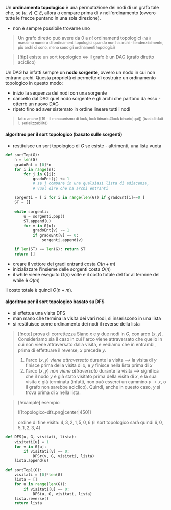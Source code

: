 Un **ordinamento topologico** è una permutazione dei nodi di un grafo tale che, se $(u,v)\in E$, allora $u$ compare prima di $v$ nell'ordinamento (ovvero tutte le frecce puntano in una sola direzione).

- non è sempre possibile trovarne uno

> Un grafo diretto può avere da $0$ a $n!$ ordinamenti topologici <small>(ha il massimo numero di ordinamenti topologici quando non ha archi - tendenzialmente, più archi ci sono, meno sono gli ordinamenti topologici)</small>

>[!tip] esiste un sort topologico $\iff$ il grafo è un DAG (grafo diretto aciclico)

Un DAG ha infatti sempre un **nodo sorgente**, ovvero un nodo in cui non entrano archi. Questa proprietà ci permette di costruire un ordinamento topologico in questo modo:
- inizio la sequenza dei nodi con una sorgente
- cancello dal DAG quel nodo sorgente e gli archi che partono da esso - otterrò un nuovo DAG
- ripeto fino ad aver sistemato in ordine lineare tutti i nodi

> <small>fatto anche [[19 - il meccanismo di lock, lock binario#lock binario|qui]] (basi di dati 1, serializzabilità)</small>

#### algoritmo per il sort topologico (basato sulle sorgenti)
- restituisce un sort topologico di $G$ se esiste - altrimenti, una lista vuota
 
```python
def sortTop(G):
	n = len(G)
	gradoEnt = [0]*n
	for i in range(n):
		for j in G[i]:
			gradoEnt(j) += 1 
			# se j compare in una qualsiasi lista di adiacenza, 
			# vuol dire che ha archi entranti

	sorgenti = [ i for i in range(len(G)) if gradoEnt[i]==0 ]
	ST = []

	while sorgenti:
		u = sorgenti.pop()
		ST.append(u)
		for v in G[u]:
			gradoEnt[v] -= 1
			if gradoEnt[v] == 0:
				sorgenti.append(v)

	if len(ST) == len(G): return ST
	return []
```

- creare il vettore dei gradi entranti costa $O(n+m)$
- inizializzare l'insieme delle sorgenti costa $O(n)$
- il while viene eseguito $O(n)$ volte e il costo totale del for al termine del while è $O(m)$

il costo totale è quindi $O(n+m)$.
#### algoritmo per il sort topologico basato su DFS
- si effettua una visita DFS 
- man mano che termina la visita dei vari nodi, si inseriscono in una lista
- si restituisce come ordinamento dei nodi il reverse della lista

>[!note] prova di correttezza
>Siano $x$ e $y$ due nodi in $G$, con arco $(x,y)$. Consideriamo sia il caso in cui l'arco viene attraversato che quello in cui non viene attraversato dalla visita, e vediamo che in entrambi, prima di effettuare il reverse, $x$ precede $y$.
>
>1) l'arco $(x,y)$ *viene attraversato* durante la visita --> la visita di $y$ finisce prima della visita di $x$, e $y$ finisce nella lista prima di $x$
>2) l'arco $(x,y)$ *non viene attraversato* durante la visita --> significa che il nodo $y$ è già stato visitato prima della visita di $x$, e la sua visita è già terminata (infatti, non può esserci un cammino $y\to x$, o il grafo non sarebbe aciclico). Quindi, anche in questo caso, $y$ si trova prima di $x$ nella lista.

>[!example] esempio
>
>![[topologico-dfs.png|center|450]]
>
>$\text{ordine di fine visita: } 4,\,3,\,2,\,1,\,5,\,0,\,6$
>(il sort topologico sarà quindi $6,\,0,\,5,\,1,\,2,\,3,\,4$)
>

```python
def DFS(u, G, visitati, lista):
	visitati[u] = 1
	for v in G[u]:
		if visitati[v] == 0:
			DFSr(v, G, visitati, lista)
	lista.append(u)

def sortTop1(G):
	visitati = [0]*len(G)
	lista = []
	for u in range(len(G)):
		if visitati[u] == 0:
			DFS(u, G, visitati, lista)
	lista.reverse()
	return lista
```